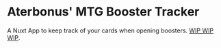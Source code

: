# Aterbonus' MTG Booster Tracker

A Nuxt App to keep track of your cards when opening boosters. [WIP WIP WIP](https://mtg-booster-tracker.aterbonus.cl/).
